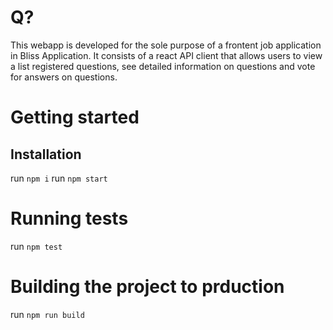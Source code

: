 # Q?

This webapp is developed for the sole purpose of a frontent job application in Bliss Application. It consists of a react API client that allows users to view a list registered questions, see detailed information on questions and vote for answers on questions.

# Getting started

## Installation

run `npm i`
run `npm start`

# Running tests

run `npm test`

# Building the project to prduction

run `npm run build`
